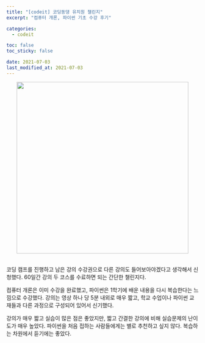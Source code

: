 ```yaml
---
title: "[codeit] 코딩동댕 유치원 챌린지"
excerpt: "컴퓨터 개론, 파이썬 기초 수강 후기"

categories:
  - codeit

toc: false
toc_sticky: false

date: 2021-07-03
last_modified_at: 2021-07-03
---
```


<center><img src="/assets/images/21070301/21070301_1.jpg" width="450"></center>  

<br>  

코딩 캠프를 진행하고 남은 강의 수강권으로 다른 강의도 들어보아야겠다고 생각해서 신청했다. 60일간 강의 두 코스를 수료하면 되는 간단한 챌린지다.  

컴퓨터 개론은 이미 수강을 완료했고, 파이썬은 1학기에 배운 내용을 다시 복습한다는 느낌으로 수강했다. 강의는 영상 하나 당 5분 내외로 매우 짧고, 학교 수업이나 파이썬 교재들과 다른 과정으로 구성되어 있어서 신기했다.  

강의가 매우 짧고 실습이 많은 점은 좋았지만, 짧고 간결한 강의에 비해 실습문제의 난이도가 매우 높았다. 파이썬을 처음 접하는 사람들에게는 별로 추천하고 싶지 않다. 복습하는 차원에서 듣기에는 좋았다.
